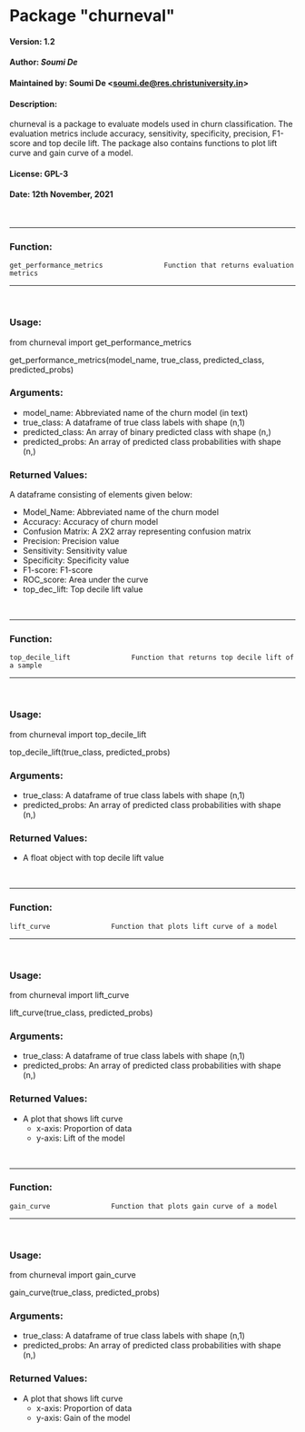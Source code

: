 # Package "churneval"

#### **Version:** 1.2

#### **Author:** *Soumi De*

#### **Maintained by:** Soumi De <<soumi.de@res.christuniversity.in>>

#### **Description:** 
churneval is a package to evaluate models used in churn classification. The evaluation metrics include accuracy, sensitivity, specificity, precision, F1-score and top decile lift. The package also contains functions to plot lift curve and gain curve of a model.

#### **License:** GPL-3

#### **Date:** 12th November, 2021
<br>

___


### **Function:**
    get_performance_metrics               Function that returns evaluation metrics

___
<br>

### **Usage:**

from churneval import get_performance_metrics

get_performance_metrics(model_name, true_class, predicted_class, predicted_probs)

### **Arguments:**
* model_name: 		Abbreviated name of the churn model (in text)
* true_class: 		A dataframe of true class labels with shape (n,1)
* predicted_class: 	An array of binary predicted class with shape (n,)
* predicted_probs:	An array of predicted class probabilities with shape (n,)

### **Returned Values:**

A dataframe consisting of elements given below:
* Model_Name: Abbreviated name of the churn model
* Accuracy:		Accuracy of churn model
* Confusion Matrix:	A 2X2 array representing confusion matrix
* Precision:		Precision value
* Sensitivity:		Sensitivity value
* Specificity:		Specificity value
* F1-score:		F1-score
* ROC_score:		Area under the curve
* top_dec_lift:		Top decile lift value

<br>


___

### **Function:**
    top_decile_lift               Function that returns top decile lift of a sample

___
<br>

### **Usage:**

from churneval import top_decile_lift

top_decile_lift(true_class, predicted_probs)

### **Arguments:**
* true_class: 		A dataframe of true class labels with shape (n,1)
* predicted_probs:	An array of predicted class probabilities with shape (n,)

### **Returned Values:**

* A float object with top decile lift value

<br>


___

### **Function:**
    lift_curve               Function that plots lift curve of a model

___
<br>

### **Usage:**

from churneval import lift_curve

lift_curve(true_class, predicted_probs)

### **Arguments:**
* true_class: 		A dataframe of true class labels with shape (n,1)
* predicted_probs:	An array of predicted class probabilities with shape (n,)

### **Returned Values:**

* A plot that shows lift curve
    * x-axis: Proportion of data
    * y-axis: Lift of the model

<br>


___

### **Function:**
    gain_curve               Function that plots gain curve of a model

___
<br>

### **Usage:**

from churneval import gain_curve

gain_curve(true_class, predicted_probs)

### **Arguments:**
* true_class: 		A dataframe of true class labels with shape (n,1)
* predicted_probs:	An array of predicted class probabilities with shape (n,)

### **Returned Values:**

* A plot that shows lift curve
    * x-axis: Proportion of data
    * y-axis: Gain of the model

